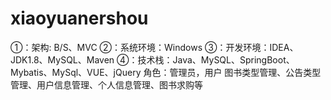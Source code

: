 # xiaoyuanershou
①：架构: B/S、MVC ②：系统环境：Windows ③：开发环境：IDEA、JDK1.8、MySQL、Maven ④：技术栈：Java、MySQL、SpringBoot、Mybatis、MySql、VUE、jQuery   角色：管理员，用户  图书类型管理、公告类型管理、用户信息管理、个人信息管理、图书求购等
